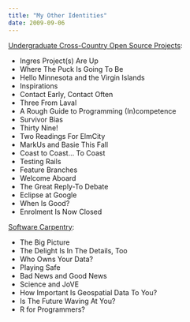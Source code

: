 ```yaml
---
title: "My Other Identities"
date: 2009-09-06
---
```

<a href="http://ucosp.wordpress.com">Undergraduate Cross-Country Open Source Projects</a>:
<ul>
  <li>Ingres Project(s) Are Up</li>
  <li>Where The Puck Is Going To Be</li>
  <li>Hello Minnesota and the Virgin Islands</li>
  <li>Inspirations</li>
  <li>Contact Early, Contact Often</li>
  <li>Three From Laval</li>
  <li>A Rough Guide to Programming (In)competence</li>
  <li>Survivor Bias</li>
  <li>Thirty Nine!</li>
  <li>Two Readings For ElmCity</li>
  <li>MarkUs and Basie This Fall</li>
  <li>Coast to Coast… To Coast</li>
  <li>Testing Rails</li>
  <li>Feature Branches</li>
  <li>Welcome Aboard</li>
  <li>The Great Reply-To Debate</li>
  <li>Eclipse at Google</li>
  <li>When Is Good?</li>
  <li>Enrolment Is Now Closed</li>
</ul>
<a href="http://softwarecarpentry.wordpress.com">Software Carpentry</a>:
<ul>
  <li>The Big Picture</li>
  <li>The Delight Is In The Details, Too</li>
  <li>Who Owns Your Data?</li>
  <li>Playing Safe</li>
  <li>Bad News and Good News</li>
  <li>Science and JoVE</li>
  <li>How Important Is Geospatial Data To You?</li>
  <li>Is The Future Waving At You?</li>
  <li>R for Programmers?</li>
</ul>
